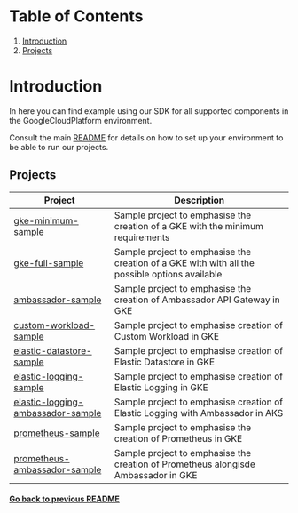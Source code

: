 # Table of Contents
1. [Introduction](#introduction)
2. [Projects](#projects)
# Introduction

In here you can find example using our SDK for all supported components in the GoogleCloudPlatform environment.

Consult the main [README](../README.md) for details on how to set up your environment to be able to run our projects.

## Projects

| Project                                                                      	| Description                                                                                              	|
|-----------------------------------------------------------------------------	|---------------------------------------------------------------------------------------------------------- |
| [ gke-minimum-sample ]( ./gke-minimum-sample/ )                             	| Sample project to emphasise the creation of a GKE with the minimum requirements                         	|
| [ gke-full-sample ]( ./gke-full-sample/ )                                   	| Sample project to emphasise the creation of a GKE with with all the possible options available           	|
| [ ambassador-sample ]( ./ambassador-sample/ )                                	| Sample project to emphasise the creation of Ambassador API Gateway in GKE                               	|
| [ custom-workload-sample ](./custom-workload-sample/)                         | Sample project to emphasise creation of Custom Workload in GKE                                            |
| [ elastic-datastore-sample ]( ./elastic-datastore-sample/ ) 	                | Sample project to emphasise creation of Elastic Datastore in GKE                                         	|
| [ elastic-logging-sample ]( ./elastic-logging-sample/ ) 	                    | Sample project to emphasise creation of Elastic Logging in GKE                                          	|
| [ elastic-logging-ambassador-sample ]( ./elastic-logging-ambassador-sample/ ) | Sample project to emphasise creation of Elastic Logging with Ambassador in AKS                           	|
| [ prometheus-sample ]( ./prometheus-sample/ )                               	| Sample project to emphasise the creation of Prometheus in GKE                                            	|
| [ prometheus-ambassador-sample ]( ./prometheus-ambassador-sample/ )         	| Sample project to emphasise the creation of Prometheus alongisde Ambassador in GKE                       	|

#### [Go back to previous README](../README.md)